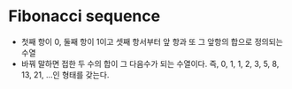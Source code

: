# Fibonacci sequence

- 첫째 항이 0, 둘째 항이 1이고 셋째 항서부터 앞 항과 또 그 앞항의 합으로 정의되는 수열
- 바꿔 말하면 접한 두 수의 합이 그 다음수가 되는 수열이다. 즉, 0, 1, 1, 2, 3, 5, 8, 13, 21, …인 형태를 갖는다.
